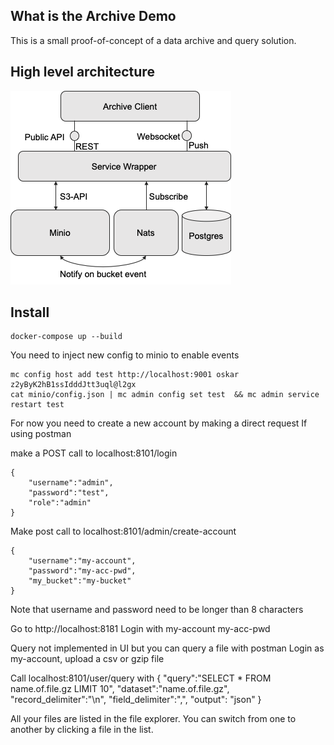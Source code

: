 ## What is the Archive Demo
This is a small proof-of-concept of a data archive and query solution. 

## High level architecture
![architecture](/documentation/arch.png?raw=true "High-level architecture")


## Install

    docker-compose up --build

You need to inject new config to minio to enable events

    mc config host add test http://localhost:9001 oskar z2yByK2hB1ssIdddJtt3uql@l2gx
    cat minio/config.json | mc admin config set test  && mc admin service restart test

For now you need to create a new account by making a direct request
If using postman

make a POST call to localhost:8101/login

    {
	    "username":"admin",
	    "password":"test",
	    "role":"admin"
    }

Make post call to localhost:8101/admin/create-account

    {
	    "username":"my-account",
	    "password":"my-acc-pwd",
	    "my_bucket":"my-bucket"
    }

Note that username and password need to be longer than 8 characters

Go to http://localhost:8181
Login with my-account my-acc-pwd

Query not implemented in UI but you can query a file with postman
Login as my-account, upload a csv or gzip file

Call localhost:8101/user/query with
    {
    "query":"SELECT * FROM name.of.file.gz LIMIT 10",
    "dataset":"name.of.file.gz",
    "record_delimiter":"\n",
    "field_delimiter":",",
    "output": "json"
    }

All your files are listed in the file explorer. You can switch from one to another by clicking a file in the list.
